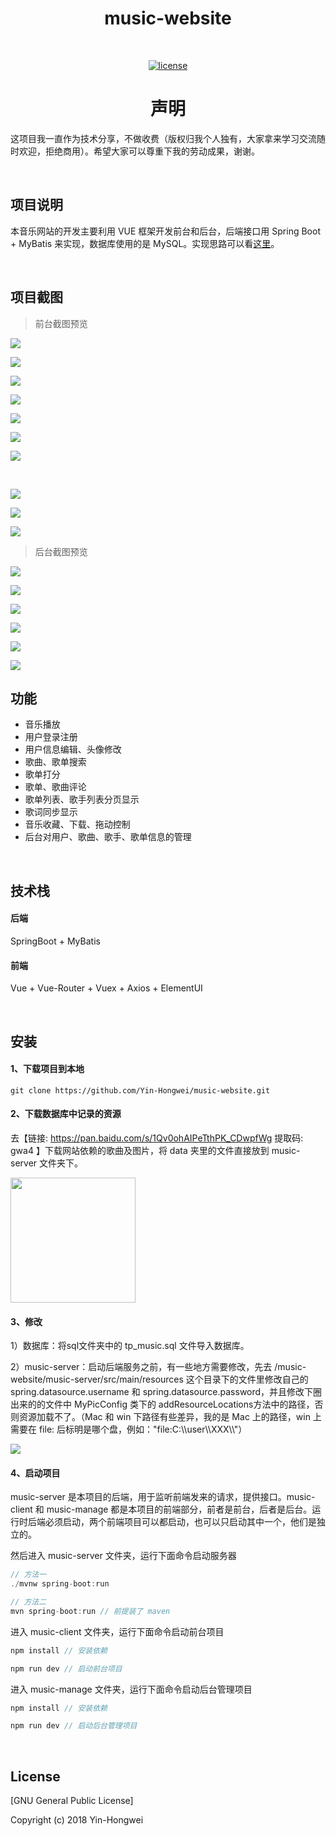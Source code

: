 <h1 align="center">music-website</h1>

<br/>

<p align="center">
  <a href=""><img alt="license" src="https://img.shields.io/github/license/Yin-Hongwei/music-website"></a>
</p>
<h1 align="center">声明</h1>

这项目我一直作为技术分享，不做收费（版权归我个人独有，大家拿来学习交流随时欢迎，拒绝商用）。希望大家可以尊重下我的劳动成果，谢谢。

<br/>

## 项目说明

本音乐网站的开发主要利用 VUE 框架开发前台和后台，后端接口用 Spring Boot + MyBatis 来实现，数据库使用的是 MySQL。实现思路可以看[这里](https://yin-hongwei.github.io/2019/03/04/music/#more)。

<br/>

## 项目截图

> 前台截图预览

![](https://tva1.sinaimg.cn/large/007S8ZIlly1geec0a2vd9j31c00u0n4z.jpg)<br/>

![](https://tva1.sinaimg.cn/large/007S8ZIlly1geec0qtdxrj31c00u07wj.jpg)<br/>

![](https://tva1.sinaimg.cn/large/007S8ZIlly1geec19x0e6j31c00u0npe.jpg)<br/>

![](https://tva1.sinaimg.cn/large/007S8ZIlly1geec1nmbt4j31c00u0hcf.jpg)<br/>

![](https://tva1.sinaimg.cn/large/007S8ZIlly1geec1yc0gkj31c00u0kjm.jpg)<br/>

![](https://tva1.sinaimg.cn/large/007S8ZIlly1geec29vvdtj31c00u0nok.jpg)<br/>

![](https://tva1.sinaimg.cn/large/007S8ZIlly1geec2ixqk1j31c00u0qf8.jpg)

<br/>

![](https://tva1.sinaimg.cn/large/007S8ZIlly1geec31i06gj31c00u0wtw.jpg)<br/>

![](https://tva1.sinaimg.cn/large/007S8ZIlly1geec3ozxt9j31c00u0qbv.jpg)<br/>

![](https://tva1.sinaimg.cn/large/007S8ZIlly1geec41r7onj31c00u047y.jpg)<br/>

> 后台截图预览

![](https://tva1.sinaimg.cn/large/006tNbRwly1g9hhhu4n7tj31c00u04qq.jpg)<br/>

![](https://tva1.sinaimg.cn/large/00831rSTly1gdj8jf3uusj31c00u0n5b.jpg)<br/>

![](https://tva1.sinaimg.cn/large/00831rSTly1gdie89mujrj31c00u07kx.jpg)<br/>

![](https://tva1.sinaimg.cn/large/00831rSTly1gdie8sox6uj31c00u01gb.jpg)<br/>

![](https://tva1.sinaimg.cn/large/00831rSTly1gdie9beckpj31c00u0qh9.jpg)<br/>

![](https://tva1.sinaimg.cn/large/00831rSTly1gdie9qq7yhj31c00u0ttq.jpg)<br/>

## 功能

- 音乐播放
- 用户登录注册
- 用户信息编辑、头像修改
- 歌曲、歌单搜索
- 歌单打分
- 歌单、歌曲评论
- 歌单列表、歌手列表分页显示
- 歌词同步显示
- 音乐收藏、下载、拖动控制
- 后台对用户、歌曲、歌手、歌单信息的管理

<br/>

## 技术栈

#### 后端

SpringBoot + MyBatis

#### 前端

Vue + Vue-Router + Vuex + Axios +  ElementUI

<br/>

## 安装

#### 1、下载项目到本地

```
git clone https://github.com/Yin-Hongwei/music-website.git
```

#### 2、下载数据库中记录的资源

去【链接: https://pan.baidu.com/s/1Qv0ohAIPeTthPK_CDwpfWg 提取码: gwa4 】下载网站依赖的歌曲及图片，将 data 夹里的文件直接放到 music-server 文件夹下。

<img src="https://tva1.sinaimg.cn/large/007S8ZIlly1gekwp2wqxuj311v0u0du2.jpg" height="200px"/>

#### 3、修改
1）数据库：将sql文件夹中的 tp_music.sql 文件导入数据库。

2）music-server：启动后端服务之前，有一些地方需要修改，先去 /music-website/music-server/src/main/resources 这个目录下的文件里修改自己的 spring.datasource.username 和 spring.datasource.password，并且修改下圈出来的的文件中 MyPicConfig 类下的 addResourceLocations方法中的路径，否则资源加载不了。（Mac 和 win 下路径有些差异，我的是 Mac 上的路径，win 上需要在 file: 后标明是哪个盘，例如："file:C:\\\user\\\XXX\\\\"）

![](https://tva1.sinaimg.cn/large/00831rSTly1gd38cq6yhrj31zk0juk02.jpg)

#### 4、启动项目

music-server 是本项目的后端，用于监听前端发来的请求，提供接口。music-client 和 music-manage 都是本项目的前端部分，前者是前台，后者是后台。运行时后端必须启动，两个前端项目可以都启动，也可以只启动其中一个，他们是独立的。

然后进入 music-server 文件夹，运行下面命令启动服务器

```js
// 方法一
./mvnw spring-boot:run

// 方法二
mvn spring-boot:run // 前提装了 maven
```

进入 music-client 文件夹，运行下面命令启动前台项目

```js
npm install // 安装依赖

npm run dev // 启动前台项目
```

进入 music-manage 文件夹，运行下面命令启动后台管理项目

```js
npm install // 安装依赖

npm run dev // 启动后台管理项目
```

<br/>

## License

[GNU General Public License]

Copyright (c) 2018 Yin-Hongwei 

